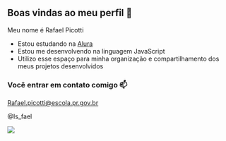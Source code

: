 ## Boas vindas ao meu perfil 💙

Meu nome é Rafael Picotti

- Estou estudando na [Alura](https://www.alura.com.br)
- Estou me desenvolvendo na linguagem JavaScript
- Utilizo esse espaço para minha organização e compartilhamento dos meus projetos desenvolvidos

### Você entrar em contato comigo 📫

Rafael.picotti@escola.pr.gov.br 

@Is_fael

![](computador-afonsinhahttps://github.com/user-attachments/assets/d33ea124-735f-42fd-894e-23ae5366b30a)

